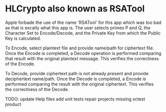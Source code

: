 #  HLCrypto  also known as RSATool

Apple forbade the use of the name 'RSATool' for this app which was too bad as that is excatly what this app is.  The user selects primes P and Q, the Character Set to Encode/Decode, and the Private Key from which the Public Key is calculated.

To Encode, select plaintext file and provide name/path for ciphertext file.  Once the Encode is completed, a Decode operation is performed comparing that result with the original plaintext message.  This verifies the correctness of the Encode.

To Decode, provide ciphertext path is not already present and provide deciphertext name/path.  Once the Decode is completed, a Encode is performed comparing the result with the original ciphertext.  This verifies the correctness of the Decode.

TODO:
    update Help files
    add unit tests
    repair projects missing xctest product
